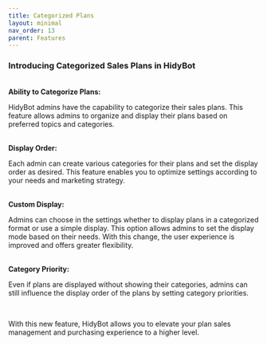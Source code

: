 ```yaml
---
title: Categorized Plans
layout: minimal
nav_order: 13
parent: Features
---
```


<head>
    <meta charset="utf-8">
    <link rel="stylesheet" href="https://b3h1z.github.io/HidyBot-Docs/assets/css/en-style.css">
    <link rel="icon" href="https://b3h1z.github.io/HidyBot-Docs/favicon.ico" type="image/x-icon">
</head>
<div>
<h3>Introducing Categorized Sales Plans in HidyBot</h3>
<br>
<b>Ability to Categorize Plans:</b>
<p>HidyBot admins have the capability to categorize their sales plans. This feature allows admins to organize and display their plans based on preferred topics and categories.</p>
<br>
<b>Display Order:</b>
<p>Each admin can create various categories for their plans and set the display order as desired. This feature enables you to optimize settings according to your needs and marketing strategy.</p>
<br>
<b>Custom Display:</b>
<p>Admins can choose in the settings whether to display plans in a categorized format or use a simple display. This option allows admins to set the display mode based on their needs. With this change, the user experience is improved and offers greater flexibility.</p>
<br>
<b>Category Priority:</b>
<p>Even if plans are displayed without showing their categories, admins can still influence the display order of the plans by setting category priorities.</p>
<br>
<p>With this new feature, HidyBot allows you to elevate your plan sales management and purchasing experience to a higher level.</p>
</div>